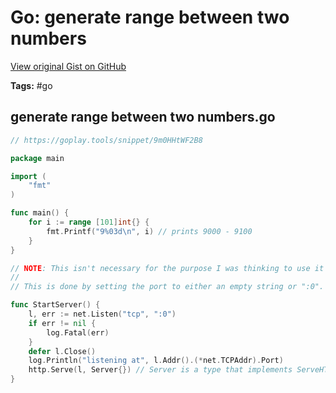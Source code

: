 # Go: generate range between two numbers 

[View original Gist on GitHub](https://gist.github.com/Integralist/2f03f0f2333b872e3ab543477355892d)

**Tags:** #go

## generate range between two numbers.go

```go
// https://goplay.tools/snippet/9m0HHtWF2B8

package main

import (
	"fmt"
)

func main() {
	for i := range [101]int{} {
		fmt.Printf("9%03d\n", i) // prints 9000 - 9100
	}
}

// NOTE: This isn't necessary for the purpose I was thinking to use it because go already provides a means to pick an unused port to listen on.
//
// This is done by setting the port to either an empty string or ":0".

func StartServer() {
	l, err := net.Listen("tcp", ":0")
	if err != nil {
		log.Fatal(err)
	}
	defer l.Close()
	log.Println("listening at", l.Addr().(*net.TCPAddr).Port)
	http.Serve(l, Server{}) // Server is a type that implements ServeHTTP()
}
```

